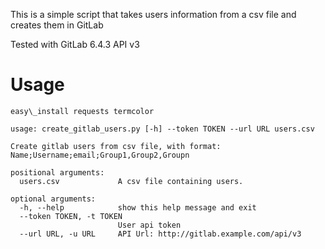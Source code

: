 This is a simple script that takes users information from a csv file and 
creates them in GitLab

Tested with GitLab 6.4.3 API v3

Usage
=====

```
easy\_install requests termcolor 
```

```
usage: create_gitlab_users.py [-h] --token TOKEN --url URL users.csv

Create gitlab users from csv file, with format:
Name;Username;email;Group1,Group2,Groupn

positional arguments:
  users.csv             A csv file containing users.

optional arguments:
  -h, --help            show this help message and exit
  --token TOKEN, -t TOKEN
                        User api token
  --url URL, -u URL     API Url: http://gitlab.example.com/api/v3
```
